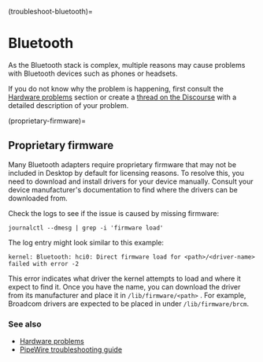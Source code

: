(troubleshoot-bluetooth)=
# Bluetooth 

As the Bluetooth stack is complex, multiple reasons may cause problems with Bluetooth devices such as phones or headsets.

If you do not know why the problem is happening, first consult the [Hardware problems](https://help.ubuntu.com/stable/ubuntu-help/bluetooth.html.en#problems) section or create a [thread on the Discourse](https://discourse.ubuntu.com/c/support-and-help/306) with a detailed description of your problem.

(proprietary-firmware)=
## Proprietary firmware

Many Bluetooth adapters require proprietary firmware that may not be included in Desktop by default for licensing reasons. 
To resolve this, you need to download and install drivers for your device manually. Consult your device manufacturer's documentation to find where the drivers can be downloaded from.

Check the logs to see if the issue is caused by missing firmware:

    journalctl --dmesg | grep -i 'firmware load'

The log entry might look similar to this example:

    kernel: Bluetooth: hci0: Direct firmware load for <path>/<driver-name> failed with error -2

This error indicates what driver the kernel attempts to load and where it expect to find it. Once you have the name, you can download the driver from its manufacturer and place it in `/lib/firmware/<path>` . For example, Broadcom drivers are expected to be placed in under `/lib/firmware/brcm`.

### See also

* [Hardware problems](https://help.ubuntu.com/stable/ubuntu-help/bluetooth.html.en#problems)
* [PipeWire troubleshooting guide](https://gitlab.freedesktop.org/pipewire/pipewire/-/wikis/Troubleshooting#bluetooth)
